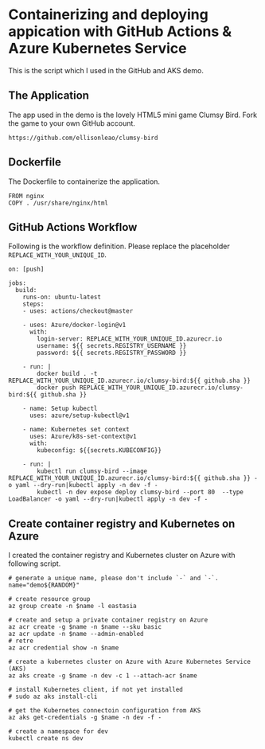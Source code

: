 

# Containerizing and deploying appication with GitHub Actions & Azure Kubernetes Service

This is the script which I used in the GitHub and AKS demo.

## The Application
The app used in the demo is the lovely HTML5 mini game Clumsy Bird. Fork the game to your own GitHub account.

    https://github.com/ellisonleao/clumsy-bird


## Dockerfile
The Dockerfile to containerize the application.

    FROM nginx
    COPY . /usr/share/nginx/html


## GitHub Actions Workflow
Following is the workflow definition. Please replace the placeholder `REPLACE_WITH_YOUR_UNIQUE_ID`.

    on: [push]
    
    jobs:
      build:
        runs-on: ubuntu-latest
        steps:
        - uses: actions/checkout@master
        
        - uses: Azure/docker-login@v1
          with:
            login-server: REPLACE_WITH_YOUR_UNIQUE_ID.azurecr.io
            username: ${{ secrets.REGISTRY_USERNAME }}
            password: ${{ secrets.REGISTRY_PASSWORD }}
          
        - run: |
            docker build . -t REPLACE_WITH_YOUR_UNIQUE_ID.azurecr.io/clumsy-bird:${{ github.sha }}
            docker push REPLACE_WITH_YOUR_UNIQUE_ID.azurecr.io/clumsy-bird:${{ github.sha }} 
            
        - name: Setup kubectl
          uses: azure/setup-kubectl@v1
          
        - name: Kubernetes set context
          uses: Azure/k8s-set-context@v1
          with: 
            kubeconfig: ${{secrets.KUBECONFIG}}
        
        - run: |
            kubectl run clumsy-bird --image REPLACE_WITH_YOUR_UNIQUE_ID.azurecr.io/clumsy-bird:${{ github.sha }} -o yaml --dry-run|kubectl apply -n dev -f - 
            kubectl -n dev expose deploy clumsy-bird --port 80  --type LoadBalancer -o yaml --dry-run|kubectl apply -n dev -f - 
    
## Create container registry and Kubernetes on Azure
I created the container registry and Kubernetes cluster on Azure with following script.

    # generate a unique name, please don't include `-` and `-`.
    name="demo${RANDOM}"

    # create resource group
    az group create -n $name -l eastasia
    
    # create and setup a private container registry on Azure
    az acr create -g $name -n $name --sku basic
    az acr update -n $name --admin-enabled 
    # retre
    az acr credential show -n $name
    
    # create a kubernetes cluster on Azure with Azure Kubernetes Service (AKS)
    az aks create -g $name -n dev -c 1 --attach-acr $name
    
    # install Kubernetes client, if not yet installed
    # sudo az aks install-cli
    
    # get the Kubernetes connectoin configuration from AKS
    az aks get-credentials -g $name -n dev -f -
    
    # create a namespace for dev
    kubectl create ns dev